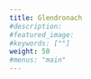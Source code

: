 ```yaml
---
title: Glendronach
#description: 
#featured_image: 
#keywords: [""]
weight: 50
#menus: "main"
---
```

